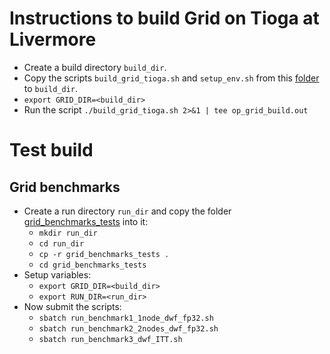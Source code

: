 # Instructions to build Grid on Tioga at Livermore
- Create a build directory `build_dir`.
- Copy the scripts `build_grid_tioga.sh` and `setup_env.sh` from this [folder](https://github.com/vmos1/su4_dm_grid_lsd/tree/main/build_GRID/grid_lassen) to `build_dir`.
- `export GRID_DIR=<build_dir>`
- Run the script `./build_grid_tioga.sh 2>&1 | tee op_grid_build.out`


# Test build
## Grid benchmarks
- Create a run directory `run_dir` and copy the folder [grid_benchmarks_tests](https://github.com/vmos1/su4_dm_grid_lsd/tree/main/build_GRID/grid_lassen/grid_benchmarks_tests) into it: 
  - `mkdir run_dir`
  - `cd run_dir`
  - `cp -r grid_benchmarks_tests .`
  - `cd grid_benchmarks_tests` 
- Setup variables:
  - `export GRID_DIR=<build_dir>`
  - `export RUN_DIR=<run_dir>`
- Now submit the scripts:
  - `sbatch run_benchmark1_1node_dwf_fp32.sh`
  - `sbatch run_benchmark2_2nodes_dwf_fp32.sh`
  - `sbatch run_benchmark3_dwf_ITT.sh`
